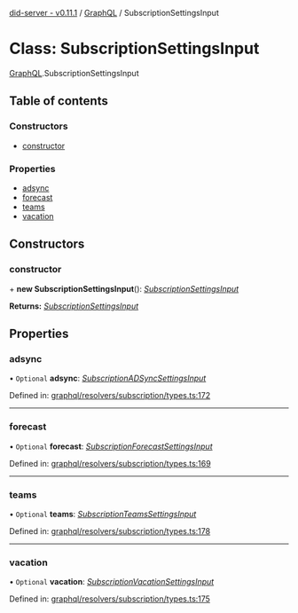 [did-server - v0.11.1](../README.md) / [GraphQL](../modules/graphql.md) / SubscriptionSettingsInput

# Class: SubscriptionSettingsInput

[GraphQL](../modules/graphql.md).SubscriptionSettingsInput

## Table of contents

### Constructors

- [constructor](graphql.subscriptionsettingsinput.md#constructor)

### Properties

- [adsync](graphql.subscriptionsettingsinput.md#adsync)
- [forecast](graphql.subscriptionsettingsinput.md#forecast)
- [teams](graphql.subscriptionsettingsinput.md#teams)
- [vacation](graphql.subscriptionsettingsinput.md#vacation)

## Constructors

### constructor

\+ **new SubscriptionSettingsInput**(): [*SubscriptionSettingsInput*](graphql.subscriptionsettingsinput.md)

**Returns:** [*SubscriptionSettingsInput*](graphql.subscriptionsettingsinput.md)

## Properties

### adsync

• `Optional` **adsync**: [*SubscriptionADSyncSettingsInput*](graphql.subscriptionadsyncsettingsinput.md)

Defined in: [graphql/resolvers/subscription/types.ts:172](https://github.com/Puzzlepart/did/blob/dev/server/graphql/resolvers/subscription/types.ts#L172)

___

### forecast

• `Optional` **forecast**: [*SubscriptionForecastSettingsInput*](graphql.subscriptionforecastsettingsinput.md)

Defined in: [graphql/resolvers/subscription/types.ts:169](https://github.com/Puzzlepart/did/blob/dev/server/graphql/resolvers/subscription/types.ts#L169)

___

### teams

• `Optional` **teams**: [*SubscriptionTeamsSettingsInput*](graphql.subscriptionteamssettingsinput.md)

Defined in: [graphql/resolvers/subscription/types.ts:178](https://github.com/Puzzlepart/did/blob/dev/server/graphql/resolvers/subscription/types.ts#L178)

___

### vacation

• `Optional` **vacation**: [*SubscriptionVacationSettingsInput*](graphql.subscriptionvacationsettingsinput.md)

Defined in: [graphql/resolvers/subscription/types.ts:175](https://github.com/Puzzlepart/did/blob/dev/server/graphql/resolvers/subscription/types.ts#L175)
